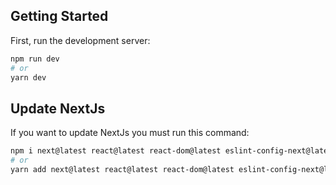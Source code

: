 ## Getting Started

First, run the development server:

```bash
npm run dev
# or
yarn dev
```

## Update NextJs

If you want to update NextJs you must run this command:

```bash
npm i next@latest react@latest react-dom@latest eslint-config-next@latest
# or
yarn add next@latest react@latest react-dom@latest eslint-config-next@latest typescript@latest
```
